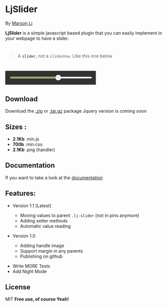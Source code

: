# LjSlider 
By [Marson Lj](https://idjitjohn.github.io/portfolio)

__LjSlider__ is a simple javascript based plugin that you can easily implement in your webpage to have a slider.
# 
> A __``slider``__, not a `slideshow`. Like this one below
#

![image of a slider](example/images/slider.png)
## Download
Download the [.zip](https://idjitjohn.github.io/LjSlider) or [.tar.gz](https://idjitjohn.github.io/LjSlider) package
Jquery version is coming soon
## Sizes :
- **2.1Kb** .min.js
- **700b**  .min.css
- **2.1Kb** .png (handler)

## Documentation
If you want to take a look at the [documentation](https://idjitjohn.github.io/LjSlider)
## Features:
* Version 1.1 [Latest]
    - Moving values to parent `.lj-slider` (not in pins anymore)
    - Adding setter methods
    - Automatic value reading

* Version 1.0
    - Adding handle image
    - Support margin in any parents
    - Publishing on github


 - Write MORE Tests
 - Add Night Mode

## License
MIT
**Free use,  of course Yeah!**
